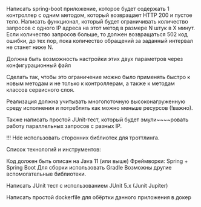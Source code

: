 Написать spring-boot приложение, которое будет содержать 1 контроллер с одним методом, который возвращает HTTP 200 и пустое тело.
Написать функционал, который будет ограничивать количество запросов с одного IP адреса на этот метод в размере N штук в X минут. Если количество запросов больше, то должен возвращаться 502 код ошибки, до тех пор, пока количество обращений за заданный интервал не станет ниже N.

Должна быть возможность настройки этих двух параметров через конфигурационный файл

Сделать так, чтобы это ограничение можно было применять быстро к новым методам и не только к контроллерам, а также к методам классов сервисного слоя.

Реализация должна учитывать многопоточную высоконагруженную среду исполнения и потреблять как можно меньше ресурсов (!важно).

Также написать простой JUnit-тест, который будет эмули~~~~ровать работу параллельных запросов с разных IP.

!!! Нdе использовать сторонних библиотек для троттлинга.

Список технологий и инструментов:

Код должен быть описан на Java 11 (или выше)
Фреймворки: Spring + Spring Boot
Для сборки использовать Gradle
Возможны другие вспомогательные библиотеки.

Написать JUnit тест с использованием JUnit 5.x (Junit Jupiter)

Написать простой dockerfile для обёртки данного приложения в докер